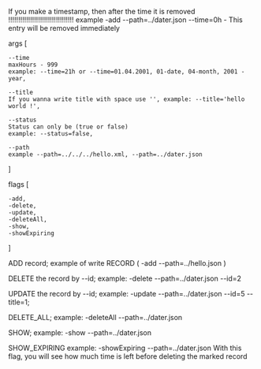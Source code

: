 
If you make a timestamp, then after the time it is removed !!!!!!!!!!!!!!!!!!!!!!!!!!!!!!!!!
example -add --path=../dater.json --time=0h   -  This entry will be removed immediately

args [

    
    --time
    maxHours - 999
    example: --time=21h or --time=01.04.2001, 01-date, 04-month, 2001 - year,
    
    --title
    If you wanna write title with space use '', example: --title='hello world !',
   
    --status
    Status can only be (true or false)
    example: --status=false,

    --path
    example --path=../../../hello.xml, --path=../dater.json
]

flags [

    -add,
    -delete,
    -update,
    -deleteAll,
    -show,
    -showExpiring
]

ADD record;
example of write RECORD ( -add --path=../hello.json )

DELETE the record by --id;
example: -delete --path=../dater.json --id=2 

UPDATE the record by --id;
example: -update --path=../dater.json --id=5 --title=1;

DELETE_ALL;
example: -deleteAll --path=../dater.json 

SHOW;
example: -show --path=../dater.json

SHOW_EXPIRING
example: -showExpiring --path=../dater.json
With this flag, you will see how much time is left before deleting the marked record




               
